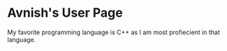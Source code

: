 # Avnish's User Page
My favorite programming language is C++ as I am most profiecient in that language.